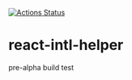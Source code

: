 [![Actions Status](https://github.com/facundoleites/react-intl-helper/workflows/build%20and%20deploy/badge.svg)](https://github.com/facundoleites/react-intl-helper/actions)

# react-intl-helper 
pre-alpha build test